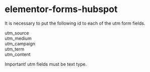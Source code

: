 # elementor-forms-hubspot
It is necessary to put the following id to each of the utm form fields.

utm_source <br />
utm_medium <br />
utm_campaign <br />
utm_term <br />
utm_content <br />

Important! utm fields must be text type.